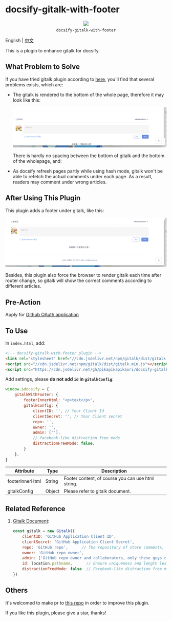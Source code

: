 # docsify-gitalk-with-footer

<p align="center">
  <img src="https://docsify.js.org/_media/icon.svg" />
  <br />
  <code>docsify-gitalk-with-footer</code>
</p>

English | [中文](/zh-cn/)

This is a plugin to enhance gitalk for docsify.

## What Problem to Solve

If you have tried gitalk plugin according to [here](https://docsify.js.org/#/plugins?id=gitalk), you'll find that several problems exists, which are:

- The gitalk is rendered to the bottom of the whole page, therefore it may look like this:

    ![picture](resources/gitalk-default.png)

    There is hardly no spacing between the bottom of gitalk and the bottom of the wholepage, and:

- As docsify refresh pages partly while using hash mode, gitalk won't be able to refetch the actual comments under each page. As a result, readers may comment under wrong articles.

## After Using This Plugin

This plugin adds a footer under gitalk, like this:

![picture](resources/gitalk-with-this-plugin.png)

Besides, this plugin also force the browser to render gitalk each time after router change, so gitalk will show the correct comments according to different articles.

## Pre-Action

Apply for [Github OAuth application](https://github.com/settings/applications/new)

## To Use

In `index.html`, add:

```html
<!-- docsify-gitalk-with-footer plugin -->
<link rel="stylesheet" href="//cdn.jsdelivr.net/npm/gitalk/dist/gitalk.css" />
<script src="//cdn.jsdelivr.net/npm/gitalk/dist/gitalk.min.js"></script>
<script src="https://cdn.jsdelivr.net/gh/pikapikapikaori/docsify-gitalk-with-footer/src/gitalkWithFooter.js"></script>
```

Add settings, please **do not add `id` in `gitalkConfig`**:

```js
window.$docsify = {
    gitalkWithFooter: {
        footerInnerHtml: "<p>text</p>",
        gitalkConfig: {
            clientID: '', // Your Client Id
            clientSecret: '', // Your Client secret
            repo: '',
            owner: '',
            admin: [''],
            // facebook-like distraction free mode
            distractionFreeMode: false,
        }
    },
}
```

| Attribute       | Type   | Description                                       |
| --------------- | ------ | ------------------------------------------------- |
| footerInnerHtml | String | Footer content, of course you can use html string. |
| gitalkConfig    | Object | Please refer to gitalk document.                  |

## Related Reference

1. [Gitalk Document](https://github.com/gitalk/gitalk):

    ```js
    const gitalk = new Gitalk({
        clientID: 'GitHub Application Client ID',
        clientSecret: 'GitHub Application Client Secret',
        repo: 'GitHub repo',      // The repository of store comments,
        owner: 'GitHub repo owner',
        admin: ['GitHub repo owner and collaborators, only these guys can initialize github issues'],
        id: location.pathname,      // Ensure uniqueness and length less than 50
        distractionFreeMode: false  // Facebook-like distraction free mode
    })
    ```

## Others

It's welcomed to make pr to [this repo](https://github.com/pikapikapikaori/docsify-gitalk-with-footer) in order to improve this plugin.

If you like this plugin, please give a star, thanks!
